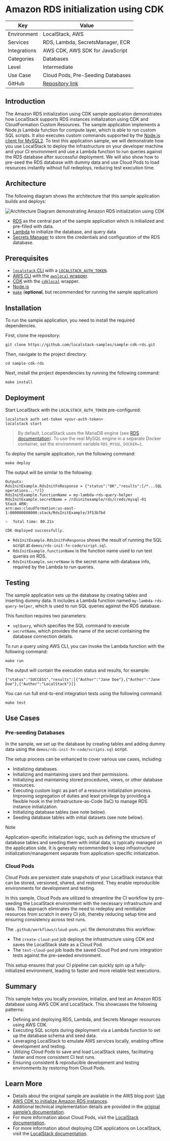 # Amazon RDS initialization using CDK

| Key          | Value                                                                |
| ------------ | -------------------------------------------------------------------- |
| Environment  | LocalStack, AWS                                                      |
| Services     | RDS, Lambda, SecretsManager, ECR                                     |
| Integrations | AWS CDK, AWS SDK for JavaScript                                      |
| Categories   | Databases                                                            |
| Level        | Intermediate                                                         |
| Use Case     | Cloud Pods, Pre-Seeding Databases                                    |
| GitHub       | [Repository link](https://github.com/localstack/amazon-rds-init-cdk) |

## Introduction

The Amazon RDS initialization using CDK sample application demonstrates how LocalStack supports RDS instances initialization using CDK and CloudFormation Custom Resources. The sample application implements a Node.js Lambda function for compute layer, which is able to run custom SQL scripts. It also executes custom commands supported by the [Node.js client for MySQL2](https://www.npmjs.com/package/mysql2). To test this application sample, we will demonstrate how you use LocalStack to deploy the infrastructure on your developer machine and your CI environment and use a Lambda function to run queries against the RDS database after successful deployment. We will also show how to pre-seed the RDS database with dummy data and use Cloud Pods to load resources instantly without full redeploys, reducing test execution time.

## Architecture

The following diagram shows the architecture that this sample application builds and deploys:

![Architecture Diagram demonstrating Amazon RDS initialization using CDK](images/architecture-diagram.png)

* [RDS](https://docs.localstack.cloud/user-guide/aws/rds/) as the central part of the sample application which is initialized and pre-filled with data.
* [Lambda](https://docs.localstack.cloud/user-guide/aws/lambda/) to initialize the database, and query data
* [Secrets Manager](https://docs.localstack.cloud/user-guide/aws/secretsmanager/) to store the credentials and configuration of the RDS database.

## Prerequisites

- [`localstack` CLI](https://docs.localstack.cloud/getting-started/installation/#localstack-cli) with a [`LOCALSTACK_AUTH_TOKEN`](https://docs.localstack.cloud/getting-started/auth-token/).
- [AWS CLI](https://docs.localstack.cloud/user-guide/integrations/aws-cli/) with the [`awslocal` wrapper](https://docs.localstack.cloud/user-guide/integrations/aws-cli/#localstack-aws-cli-awslocal).
- [CDK](https://docs.localstack.cloud/user-guide/integrations/aws-cdk/) with the [`cdklocal`](https://www.npmjs.com/package/aws-cdk-local) wrapper.
- [Node.js](https://nodejs.org/en/download/)
- [`make`](https://www.gnu.org/software/make/) (**optional**, but recommended for running the sample application)

## Installation

To run the sample application, you need to install the required dependencies.

First, clone the repository:

```shell
git clone https://github.com/localstack-samples/sample-cdk-rds.git
```

Then, navigate to the project directory:

```shell
cd sample-cdk-rds
```
Next, install the project dependencies by running the following command:

```shell
make install
```

## Deployment

Start LocalStack with the `LOCALSTACK_AUTH_TOKEN` pre-configured:

```shell
localstack auth set-token <your-auth-token>
localstack start
```

> By default, LocalStack uses the MariaDB engine (see [RDS documentation](https://docs.localstack.cloud/user-guide/aws/rds/#mysql-engine)). To use the real MySQL engine in a separate Docker container, set the environment variable `RDS_MYSQL_DOCKER=1`.

To deploy the sample application, run the following command:

```shell
make deploy
```

The output will be similar to the following:

```shell
Outputs:
RdsInitExample.RdsInitFnResponse = {"status":"OK","results":[/*...SQL operations...*/]}
RdsInitExample.functionName = my-lambda-rds-query-helper
RdsInitExample.secretName = /rdsinitexample/rds/creds/mysql-01
Stack ARN:
arn:aws:cloudformation:us-east-1:000000000000:stack/RdsInitExample/3f53b7bd

✨  Total time: 80.21s

CDK deployed successfully.
```

-   `RdsInitExample.RdsInitFnResponse` shows the result of running the SQL script at `demos/rds-init-fn-code/script.sql`.
-   `RdsInitExample.functionName` is the function name used to run test queries on RDS.
-   `RdsInitExample.secretName` is the secret name with database info, required by the Lambda to run queries.

## Testing

The sample application sets up the database by creating tables and inserting dummy data. It includes a Lambda function named `my-lambda-rds-query-helper`, which is used to run SQL queries against the RDS database.

This function requires two parameters: 

- `sqlQuery`, which specifies the SQL command to execute
-  `secretName`, which provides the name of the secret containing the database connection details.

To run a query using AWS CLI, you can invoke the Lambda function with the following command:

```shell
make run
```

The output will contain the execution status and results, for example:

```shell
{"status":"SUCCESS","results":[{"Author":"Jane Doe"},{"Author":"Jane Doe"},{"Author":"LocalStack"}]}
```

You can run full end-to-end integration tests using the following command:

```shell
make test
```

## Use Cases

### Pre-seeding Databases

In the sample, we set up the database by creating tables and adding dummy data using the `demos/rds-init-fn-code/scripts.sql` script.

The setup process can be enhanced to cover various use cases, including:

- Initializing databases.
- Initializing and maintaining users and their permissions.
- Initializing and maintaining stored procedures, views, or other database resources.
- Executing custom logic as part of a resource initialization process.
Improving segregation of duties and least privilege by providing a flexible hook in the Infrastructure-as-Code (IaC) to manage RDS instance initialization.
- Initializing database tables (see note below).
- Seeding database tables with initial datasets (see note below).

> [!NOTE]
> Application-specific initialization logic, such as defining the structure of database tables and seeding them with initial data, is typically managed on the application side. It is generally recommended to keep infrastructure initialization/management separate from application-specific initialization.

### Cloud Pods

Cloud Pods are persistent state snapshots of your LocalStack instance that can be stored, versioned, shared, and restored. They enable reproducible environments for development and testing.

In this sample, Cloud Pods are utilized to streamline the CI workflow by pre-seeding the LocalStack environment with the necessary infrastructure and data. This approach eliminates the need to redeploy and reinitialize resources from scratch in every CI job, thereby reducing setup time and ensuring consistency across test runs.

The `.github/workflows/cloud-pods.yml` file demonstrates this workflow:

- The `create-cloud-pod` job deploys the infrastructure using CDK and saves the LocalStack state as a Cloud Pod.
- The `test-cloud-pod` job loads the saved Cloud Pod and runs integration tests against the pre-seeded environment.

This setup ensures that your CI pipeline can quickly spin up a fully-initialized environment, leading to faster and more reliable test executions.

## Summary

This sample helps you locally provision, initialize, and test an Amazon RDS database using AWS CDK and LocalStack. This showcases the following patterns:

- Defining and deploying RDS, Lambda, and Secrets Manager resources using AWS CDK.
- Executing SQL scripts during deployment via a Lambda function to set up the database schema and seed data.
- Leveraging LocalStack to emulate AWS services locally, enabling offline development and testing.
- Utilizing Cloud Pods to save and load LocalStack states, facilitating faster and more consistent CI test runs.
- Ensuring consistent & reproducible development and testing environments by restoring from Cloud Pods.

## Learn More

- Details about the original sample are available in the AWS blog post: [Use AWS CDK to initialize Amazon RDS instances](https://aws.amazon.com/blogs/infrastructure-and-automation/use-aws-cdk-to-initialize-amazon-rds-instances/). 
- Additional technical implementation details are provided in the [original sample’s documentation](https://github.com/aws-samples/amazon-rds-init-cdk?tab=readme-ov-file#technical-implementation).
- For more information about Cloud Pods, visit the [LocalStack documentation](https://docs.localstack.cloud/user-guide/state-management/cloud-pods/).
- For more information about deploying CDK applications on LocalStack, visit the [LocalStack documentation](https://docs.localstack.cloud/user-guide/integrations/aws-cdk/).
